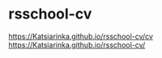 # rsschool-cv
https://Katsiarinka.github.io/rsschool-cv/cv
https://Katsiarinka.github.io/rsschool-cv/
